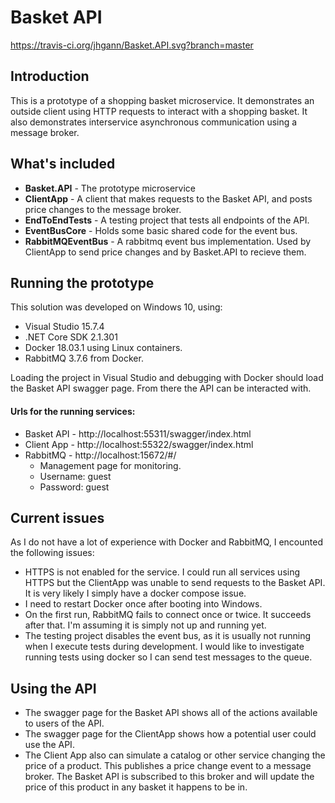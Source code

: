 # Basket API
https://travis-ci.org/jhgann/Basket.API.svg?branch=master

## Introduction
This is a prototype of a shopping basket microservice.  It demonstrates an outside client using HTTP requests to interact with a shopping basket.  It also demonstrates interservice asynchronous communication using a message broker.

## What's included
- **Basket.API** - The prototype microservice 
- **ClientApp** - A client that makes requests to the Basket API, and posts price changes to the message broker.
- **EndToEndTests** - A testing project that tests all endpoints of the API.
- **EventBusCore** - Holds some basic shared code for the event bus.
- **RabbitMQEventBus** - A rabbitmq event bus implementation.  Used by ClientApp to send price changes and by Basket.API to recieve them.

## Running the prototype
This solution was developed on Windows 10, using:
- Visual Studio 15.7.4
- .NET Core SDK 2.1.301
-  Docker 18.03.1 using Linux containers.
-  RabbitMQ 3.7.6 from Docker.

Loading the project in Visual Studio and debugging with Docker should load the Basket API swagger page.  From there the API can be interacted with.

#### Urls for the running services:
- Basket API - http://localhost:55311/swagger/index.html
- Client App - http://localhost:55322/swagger/index.html
- RabbitMQ - http://localhost:15672/#/
  - Management page for monitoring.
  - Username: guest
  - Password: guest

## Current issues
As I do not have a lot of experience with Docker and RabbitMQ, I encounted the following issues:
- HTTPS is not enabled for the service.  I could run all services using HTTPS but the ClientApp was unable to send requests to the Basket API.  It is very likely I simply have a docker compose issue.
- I need to restart Docker once after booting into Windows.
- On the first run, RabbitMQ fails to connect once or twice.  It succeeds after that.  I'm assuming it is simply not up and running yet.
- The testing project disables the event bus, as it is usually not running when I execute tests during development.  I would like to investigate running tests using docker so I can send test messages to the queue.

## Using the API
- The swagger page for the Basket API shows all of the actions available to users of the API.
- The swagger page for the ClientApp shows how a potential user could use the API.
- The Client App also can simulate a catalog or other service changing the price of a product.  This publishes a price change event to a message broker.  The Basket API is subscribed to this broker and will update the price of this product in any basket it happens to be in.
